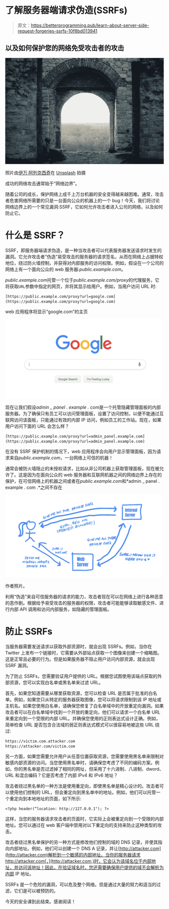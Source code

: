 # 了解服务器端请求伪造(SSRFs)

> 原文：<https://betterprogramming.pub/learn-about-server-side-request-forgeries-ssrfs-10f8bd013941>

## 以及如何保护您的网络免受攻击者的攻击

![](img/9aebde1abfb9203816f01cff061a733e.png)

照片由[伊万·阿列克西奇](https://unsplash.com/@ivalex?utm_source=medium&utm_medium=referral)在 [Unsplash](https://unsplash.com?utm_source=medium&utm_medium=referral) 拍摄

成功的网络攻击通常始于“网络边界”。

随着公司的成长，保护网络上成千上万台机器的安全变得越来越困难。通常，攻击者危害网络所需要的只是一台面向公众的机器上的一个 bug！今天，我们将讨论网络边界上的一个常见漏洞:SSRF，它如何允许攻击者进入公司的网络，以及如何防止它。

# 什么是 SSRF？

SSRF，即服务器端请求伪造，是一种当攻击者可以代表服务器发送请求时发生的漏洞。它允许攻击者“伪造”易受攻击的服务器的请求签名，从而在网络上占据特权地位，绕过防火墙控制，并获得对内部服务的访问权限。例如，假设在一个公司的网络上有一个面向公众的 web 服务器:*public.example.com*。

*public.example.com*托管一个位于*public.example.com/proxy*的代理服务，它将获取`URL`参数中指定的网页，并将其显示给用户。例如，当用户访问 URL 时:

```
[https://public.example.com/proxy?url=google.com](https://public.example.com/proxy?url=google.com)
```

web 应用程序将显示“google.com”的主页

![](img/3f0cbd2a7baf4f23732ea0d3bd52745a.png)

现在让我们假设*admin _ panel . example . com*是一个托管隐藏管理面板的内部服务器。为了确保只有员工可以访问管理面板，设置了访问控制，以便不能通过互联网访问该面板，只能通过有效的内部 IP 访问，例如员工的工作站。现在，如果用户访问下面的 URL 会怎么样？

```
[https://public.example.com/proxy?url=admin_panel.example.com](https://public.example.com/proxy?url=admin_panel.example.com)
```

在没有 SSRF 保护机制的情况下，web 应用程序会向用户显示管理面板，因为请求来自*public.example.com*，一台网络上可信的机器！

通常会被防火墙阻止的未授权请求，比如从非公司机器上获取管理面板，现在被允许了。这是因为在面向公众的 web 服务器和互联网机器之间的网络边界上存在的保护，在可信网络上的机器之间或者在*public.example.com*和*admin _ panel . example . com .*之间不存在

![](img/c386d4c5e9c478355d2da96d01091390.png)

作者照片。

利用“伪造”来自可信服务器的请求的能力，攻击者现在可以在网络上进行各种恶意的恶作剧。根据给予易受攻击的服务器的权限，攻击者可能能够读取敏感文件、进行内部 API 调用和访问内部服务，如隐藏的管理面板。

# 防止 SSRFs

当服务器需要发送请求以获取外部资源时，就会出现 SSRFs。例如，当你在 Twitter 上发布一个链接时，它需要从外部站点获取一个图像来创建一个缩略图。这是正常且必要的行为。但是如果服务器不阻止用户访问内部资源，就会出现 SSRF 漏洞。

为了防止 SSRFs，您需要验证用户提供的 URL。根据您试图使用该端点获取的外部资源，您可以实现白名单或黑名单来过滤 URL。

首先，如果您知道需要从哪里获取资源，您可以检查 URL 是否属于批准的白名单。例如，如果您只从特定的服务器获取图像，您可以将请求限制到该 IP 地址或主机名。如果您使用白名单，请确保您修复了白名单域中的开放重定向漏洞。如果攻击者可以在白名单域中找到一个开放的重定向，他们可以请求一个白名单 URL 来重定向到一个受限的内部 URL。并确保您使用的正则表达式设计正确。例如，简单检查 URL 是否包含合法域的弱正则表达式模式可以很容易地被这些 URL 绕过:

```
https://victim.com.attacker.com
https://attacker.com/victim.com
```

另一方面，如果您需要允许用户从任意位置获取资源，您需要使用黑名单来限制对敏感内部资源的访问。当您使用黑名单时，请确保您考虑了不同的编码方案。例如，你的黑名单是否过滤掉了相同的网址，但采用了十六进制、八进制、dword、URL 和混合编码？它是否考虑了内部 IPv4 和 IPv6 地址？

攻击者绕过黑名单的一种方法是使用重定向，即使黑名单是精心设计的。攻击者可以使用他们控制的 URL，但会重定向到黑名单中的地址。例如，他们可以托管一个重定向到本地地址的页面，如下所示:

```
<?php header(“location: http://127.0.0.1"); ?>
```

这样，当您的服务器请求攻击者的页面时，它实际上会被重定向到一个受限的内部地址。您可以通过在 web 客户端中禁用对以下重定向的支持来防止这种类型的攻击。

攻击者绕过黑名单保护的另一种方式是修改他们控制的域的 DNS 记录，并使其指向内部地址。例如，他们可以创建一个 DNS A 记录，并让[http://attacker.com](http://attacker.com)解析到一个敏感的内部地址。当你的服务器请求 http://attacker.com[，](http://attacker.com,)时，它会认为该域名位于内部地址，并访问该地址！因此，在验证域名时，您还需要确保用户提供的域不会解析为内部 IP 地址。

SSRFs 是一个危险的漏洞，可以危及整个网络。但是通过大量的努力和适当的过滤，它们是可以被预防的。

今天的安全课到此结束。感谢阅读！